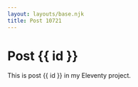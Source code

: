 ```yaml
---
layout: layouts/base.njk
title: Post 10721
---
```


# Post {{ id }}

This is post {{ id }} in my Eleventy project.
